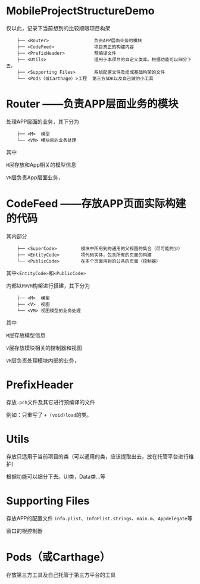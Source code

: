 # MobileProjectStructureDemo

仅以此，记录下当前想到的比较顺眼项目构架

```
    ├── <Router>                 负责APP层面业务的模块
    ├── <CodeFeed>               项目真正的构建内容
    ├── <PrefixHeader>           预编译文件
    ├── <Utils>                  适用于本项目的自定义类库。根据功能可以细分下去。
    ├── <Supporting Files>       系统配置文件及组成基础构架的文件
    └── <Pods（或Carthage）>工程  第三方SDK以及自己做的小工具
```

# Router ——负责APP层面业务的模块

处理APP层面的业务，其下分为

```
    ├── <M>  模型
    └── <VM> 模块间的业务处理
```

其中

`M`层存放和App相关的模型信息

`VM`层负责App层面业务，

# CodeFeed ——存放APP页面实际构建的代码

其内部分

```
    ├── <SuperCode>         模块中所用到的通用的父视图的集合（尽可能的少）
    ├── <EntityCode>        项代码实体，包含所有的页面的构建
    └── <PublicCode>        在多个页面用到的公共的页面（控制器）
```

其中`<EntityCode>`和`<PublicCode>`

内部以`MVVM`构架进行搭建，其下分为

```
    ├── <M>  模型
    ├── <V>  视图
    └── <VM> 视图模型的业务处理
```

其中

`M`层存放模型信息

`V`层存放模块相关的控制器和视图

`VM`层负责处理模块内部的业务，

# PrefixHeader

存放`.pch`文件及其它进行预编译的文件

例如：只重写了 `+ (void)load`的类。

# Utils

存放只适用于当前项目的类（可以通用的类，应该提取出去，放在托管平台进行维护）

根据功能可以细分下去。UI类，Data类...等

# Supporting Files

存放APP的配置文件 `info.plist`、`InfoPlist.strings`、`main.m`、`Appdelegate`等

窗口的根控制器

# Pods（或Carthage）

存放第三方工具及自己托管于第三方平台的工具
